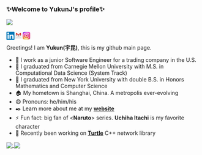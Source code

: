 ### ✨Welcome to YukunJ's profile✨
![](https://komarev.com/ghpvc/?username=YukunJ)

<a href="https://www.linkedin.com/in/yukun-jiang/"><img align="left" src="https://raw.githubusercontent.com/YukunJ/YukunJ/main/images/linkedin.svg" width="21px"/></a>
<a href="mailto:yukunj@cs.cmu.edu"><img align="left" src="https://raw.githubusercontent.com/YukunJ/YukunJ/main/images/gmail.png" width="21px"/></a>
<a href="https://www.instagram.com/kunkun.jyk"><img align="left" src="https://raw.githubusercontent.com/YukunJ/YukunJ/main/images/ins.png" width="21px"/></a>
</br>

Greetings! I am **Yukun(宇昆)**, this is my github main page.
- 💼 I work as a junior Software Engineer for a trading company in the U.S.
- 🔭 I graduated from Carnegie Mellon University with M.S. in Computational Data Science (System Track)
- 🌱 I graduated from New York University with double B.S. in Honors Mathematics and Computer Science
- 🏠 My hometown is Shanghai, China. A metropolis ever-evolving
- 😄 Pronouns: he/him/his
- ✒️ Learn more about me at my [**website**](https://yukunj.com)
- ⚡ Fun fact: big fan of <**Naruto**> series. **Uchiha Itachi** is my favorite character
- 💪 Recently been working on [**Turtle**](https://github.com/YukunJ/Turtle) C++ network library

<a href="https://github.com/anuraghazra/github-readme-stats">
  <img align="center" src="https://github-readme-stats.vercel.app/api?username=YukunJ&show_icons=true&include_all_commits=true&theme=merko&count_private=true" />
</a>
<a href="https://github.com/anuraghazra/github-readme-stats">
  <img align="center" src="https://github-readme-stats.vercel.app/api/top-langs/?username=YukunJ&hide=jupyter%20notebook,javascript,html&count_private=true" />
</a>

<!--
**YukunJ/YukunJ** is a ✨ _special_ ✨ repository because its `README.md` (this file) appears on your GitHub profile.

Here are some ideas to get you started:

- 🔭 I’m currently working on ...
- 🌱 I’m currently learning ...
- 👯 I’m looking to collaborate on ...
- 🤔 I’m looking for help with ...
- 💬 Ask me about ...
- 📫 How to reach me: ...
- 😄 Pronouns: ...
- ⚡ Fun fact: ...
-->
